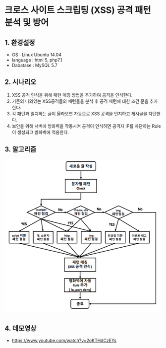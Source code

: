# 크로스 사이트 스크립팅 (XSS) 공격 패턴 분석 및 방어

## 1. 환경설정
* OS : Linux Ubuntu 14.04
* language : html 5, php7.1
* Dabatase : MySQL 5.7

## 2. 시나리오
1. XSS 공격 인식을 위해 패턴 매칭 방법을 추가하여 공격을 인식한다.
2. 기존의 나와있는 XSS공격들의 패턴들을 분석 후 공격 패턴에 대한 조건 문을 추가한다.
3. 각 패턴과 일치하는 글이 올라오면 자동으로 XSS 공격을 인지하고 게시글을 차단한다.
4. 보안을 위해 서버에 방화벽을 작동시켜 공격이 인식하면 공격자 IP를 차단하는 Rule이 생성되고 방화벽에 적용한다.

## 3. 알고리즘
![image](./reference/algorithm.jpg)

## 4. 데모영상
* https://www.youtube.com/watch?v=2oKTHdCzEYs
